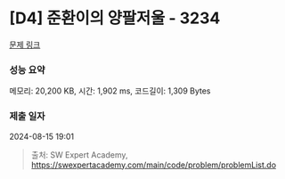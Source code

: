 # [D4] 준환이의 양팔저울 - 3234 

[문제 링크](https://swexpertacademy.com/main/code/problem/problemDetail.do?contestProbId=AWAe7XSKfUUDFAUw) 

### 성능 요약

메모리: 20,200 KB, 시간: 1,902 ms, 코드길이: 1,309 Bytes

### 제출 일자

2024-08-15 19:01



> 출처: SW Expert Academy, https://swexpertacademy.com/main/code/problem/problemList.do